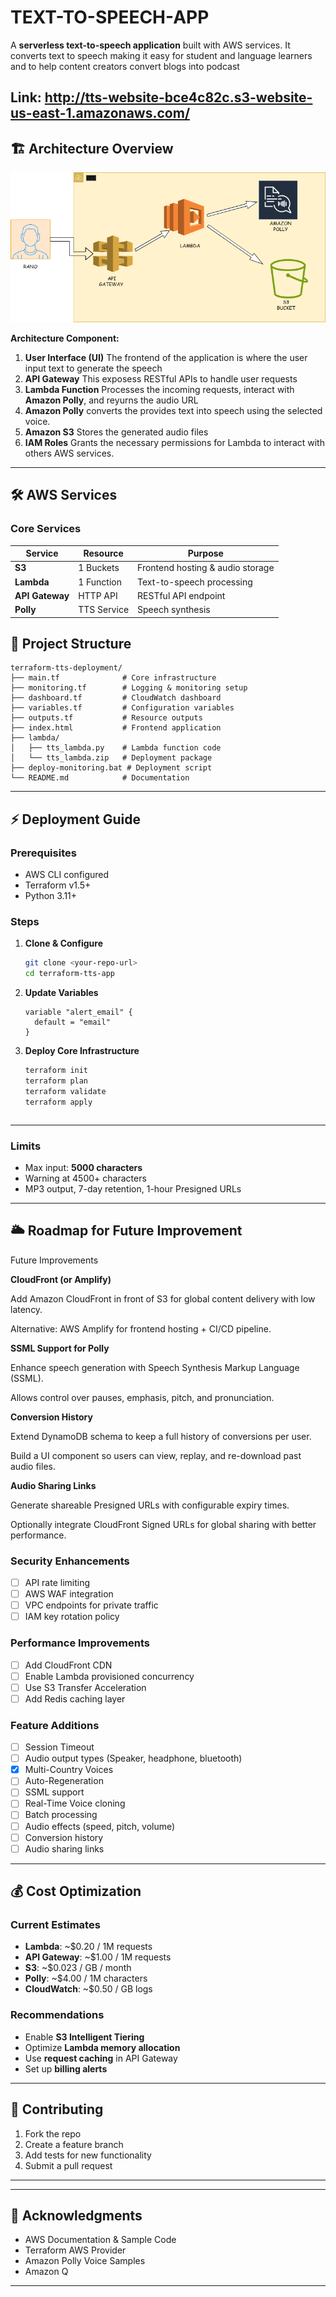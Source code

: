 # TEXT-TO-SPEECH-APP

A **serverless text-to-speech application** built with AWS services. It converts text to speech making it easy for student and language learners and to help content creators convert blogs into podcast

Link: http://tts-website-bce4c82c.s3-website-us-east-1.amazonaws.com/
---

## 🏗️ Architecture Overview
 
![image alt](https://github.com/Cyber-rano/TEXT-TO-SPEECH-APP/blob/main/Architecture/Untitled%20Diagram.drawio.png?raw=true)


**Architecture Component:**

1. **User Interface (UI)** The frontend of the application is where the user input text to generate the speech
2. **API Gateway** This exposess RESTful APIs to handle user requests
3. **Lambda Function** Processes the incoming requests, interact with **Amazon Polly**, and reyurns the audio URL
4. **Amazon Polly** converts the provides text into speech using the selected voice.
5. **Amazon S3** Stores the generated audio files
6. **IAM Roles** Grants the necessary permissions for Lambda to interact with others AWS services.

---

## 🛠️ AWS Services

### Core Services

| Service         | Resource    | Purpose                            |
| --------------- | ----------- | ---------------------------------- |
| **S3**          | 1 Buckets   | Frontend hosting & audio storage   |
| **Lambda**      | 1 Function  | Text-to-speech processing          |
| **API Gateway** | HTTP API    | RESTful API endpoint               |
| **Polly**       | TTS Service | Speech synthesis                   |


## 📁 Project Structure

```
terraform-tts-deployment/
├── main.tf              # Core infrastructure
├── monitoring.tf        # Logging & monitoring setup
├── dashboard.tf         # CloudWatch dashboard
├── variables.tf         # Configuration variables
├── outputs.tf           # Resource outputs
├── index.html           # Frontend application
├── lambda/
│   ├── tts_lambda.py    # Lambda function code
│   └── tts_lambda.zip   # Deployment package
├── deploy-monitoring.bat # Deployment script
└── README.md            # Documentation
```

---

## ⚡ Deployment Guide

### Prerequisites

* AWS CLI configured
* Terraform v1.5+
* Python 3.11+

### Steps

1. **Clone & Configure**

   ```bash
   git clone <your-repo-url>
   cd terraform-tts-app
   ```

2. **Update Variables**

   ```hcl
   variable "alert_email" {
     default = "email"  
   }
   ```

3. **Deploy Core Infrastructure**

   ```bash
   terraform init
   terraform plan
   terraform validate
   terraform apply
   ```
   ```
---

### Limits

* Max input: **5000 characters**
* Warning at 4500+ characters
* MP3 output, 7-day retention, 1-hour Presigned URLs

---

## 🌥️ Roadmap for Future Improvement 
Future Improvements

**CloudFront (or Amplify)**

Add Amazon CloudFront in front of S3 for global content delivery with low latency.

Alternative: AWS Amplify for frontend hosting + CI/CD pipeline.

**SSML Support for Polly**

Enhance speech generation with Speech Synthesis Markup Language (SSML).

Allows control over pauses, emphasis, pitch, and pronunciation.

**Conversion History**

Extend DynamoDB schema to keep a full history of conversions per user.

Build a UI component so users can view, replay, and re-download past audio files.

**Audio Sharing Links**

Generate shareable Presigned URLs with configurable expiry times.

Optionally integrate CloudFront Signed URLs for global sharing with better performance.

### Security Enhancements

* [ ] API rate limiting
* [ ] AWS WAF integration
* [ ] VPC endpoints for private traffic
* [ ] IAM key rotation policy

### Performance Improvements

* [ ] Add CloudFront CDN
* [ ] Enable Lambda provisioned concurrency
* [ ] Use S3 Transfer Acceleration
* [ ] Add Redis caching layer

### Feature Additions

* [ ] Session Timeout
* [ ] Audio output types (Speaker, headphone, bluetooth)
* [x] Multi-Country Voices 
* [ ] Auto-Regeneration 
* [ ] SSML support
* [ ] Real-Time Voice cloning
* [ ] Batch processing
* [ ] Audio effects (speed, pitch, volume) 
* [ ] Conversion history
* [ ] Audio sharing links

---

## 💰 Cost Optimization

### Current Estimates

* **Lambda**: \~\$0.20 / 1M requests
* **API Gateway**: \~\$1.00 / 1M requests
* **S3**: \~\$0.023 / GB / month
* **Polly**: \~\$4.00 / 1M characters
* **CloudWatch**: \~\$0.50 / GB logs

### Recommendations

* Enable **S3 Intelligent Tiering**
* Optimize **Lambda memory allocation**
* Use **request caching** in API Gateway
* Set up **billing alerts**

---

## 🤝 Contributing

1. Fork the repo
2. Create a feature branch
3. Add tests for new functionality
4. Submit a pull request

---

---

## 🙏 Acknowledgments

* AWS Documentation & Sample Code
* Terraform AWS Provider
* Amazon Polly Voice Samples
* Amazon Q

---
